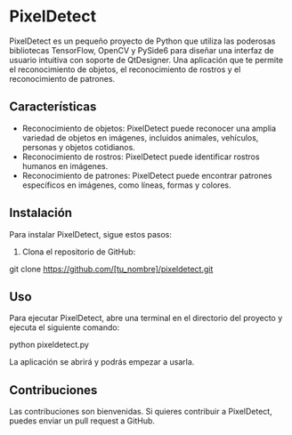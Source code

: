 
# PixelDetect

PixelDetect es un pequeño proyecto de Python que utiliza las poderosas bibliotecas TensorFlow, OpenCV y PySide6 para diseñar una interfaz de usuario intuitiva con soporte de QtDesigner. Una aplicación que te permite el reconocimiento de objetos, el reconocimiento de rostros y el reconocimiento de patrones.

## Características

* Reconocimiento de objetos: PixelDetect puede reconocer una amplia variedad de objetos en imágenes, incluidos animales, vehículos, personas y objetos cotidianos.
* Reconocimiento de rostros: PixelDetect puede identificar rostros humanos en imágenes.
* Reconocimiento de patrones: PixelDetect puede encontrar patrones específicos en imágenes, como líneas, formas y colores.

## Instalación

Para instalar PixelDetect, sigue estos pasos:

1. Clona el repositorio de GitHub:


git clone https://github.com/[tu_nombre]/pixeldetect.git


## Uso

Para ejecutar PixelDetect, abre una terminal en el directorio del proyecto y ejecuta el siguiente comando:


python pixeldetect.py


La aplicación se abrirá y podrás empezar a usarla.

## Contribuciones

Las contribuciones son bienvenidas. Si quieres contribuir a PixelDetect, puedes enviar un pull request a GitHub.

